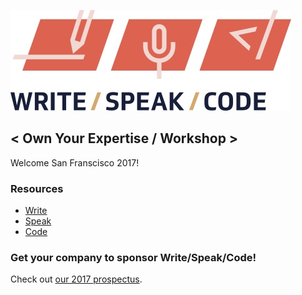 ![Write/Speak/Code](WSClogos_stacked_fullcolor_print.jpg)

< Own Your Expertise / Workshop >
------------------

Welcome San Franscisco 2017!

### Resources

* [Write](write.md)
* [Speak](speak.md)
* [Code](code.md)


### Get your company to sponsor Write/Speak/Code!

Check out [our 2017 prospectus](http://www.writespeakcode.com/images/WSC-SponsorshipProspectus-2017-draft2.pdf).

